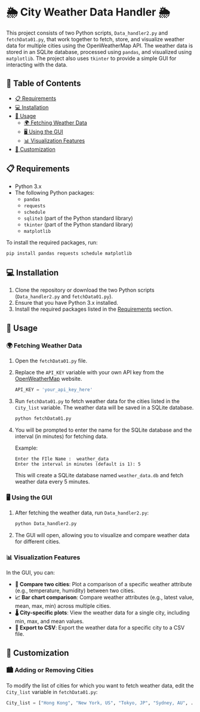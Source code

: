 # 🌦️ City Weather Data Handler 🌦️

This project consists of two Python scripts, `Data_handler2.py` and `fetchData01.py`, that work together to fetch, store, and visualize weather data for multiple cities using the OpenWeatherMap API. The weather data is stored in an SQLite database, processed using `pandas`, and visualized using `matplotlib`. The project also uses `tkinter` to provide a simple GUI for interacting with the data.

## 📑 Table of Contents

- [📋 Requirements](#-requirements)
- [💻 Installation](#-installation)
- [🚀 Usage](#-usage)
  - [🌍 Fetching Weather Data](#-fetching-weather-data)
  - [🖥️ Using the GUI](#-using-the-gui)
  - [📊 Visualization Features](#-visualization-features)
- [🔧 Customization](#-customization)


## 📋 Requirements

- Python 3.x
- The following Python packages:
  - `pandas`
  - `requests`
  - `schedule`
  - `sqlite3` (part of the Python standard library)
  - `tkinter` (part of the Python standard library)
  - `matplotlib`

To install the required packages, run:

```bash
pip install pandas requests schedule matplotlib
```

## 💻 Installation

1. Clone the repository or download the two Python scripts (`Data_handler2.py` and `fetchData01.py`).
2. Ensure that you have Python 3.x installed.
3. Install the required packages listed in the [Requirements](#-requirements) section.

## 🚀 Usage

### 🌍 Fetching Weather Data

1. Open the `fetchData01.py` file.
2. Replace the `API_KEY` variable with your own API key from the [OpenWeatherMap](https://openweathermap.org/api) website.
   
   ```python
   API_KEY = 'your_api_key_here'
   ```

3. Run `fetchData01.py` to fetch weather data for the cities listed in the `City_list` variable. The weather data will be saved in a SQLite database.

   ```bash
   python fetchData01.py
   ```

4. You will be prompted to enter the name for the SQLite database and the interval (in minutes) for fetching data.

   Example:
   ```
   Enter the FIle Name :  weather_data
   Enter the interval in minutes (default is 1): 5
   ```

   This will create a SQLite database named `weather_data.db` and fetch weather data every 5 minutes.

### 🖥️ Using the GUI

1. After fetching the weather data, run `Data_handler2.py`:

   ```bash
   python Data_handler2.py
   ```

2. The GUI will open, allowing you to visualize and compare weather data for different cities.

### 📊 Visualization Features

In the GUI, you can:

- **📍 Compare two cities**: Plot a comparison of a specific weather attribute (e.g., temperature, humidity) between two cities.
- **📈 Bar chart comparison**: Compare weather attributes (e.g., latest value, mean, max, min) across multiple cities.
- **🌡️ City-specific plots**: View the weather data for a single city, including min, max, and mean values.
- **📂 Export to CSV**: Export the weather data for a specific city to a CSV file.

## 🔧 Customization

### 🏙️ Adding or Removing Cities

To modify the list of cities for which you want to fetch weather data, edit the `City_list` variable in `fetchData01.py`:

```python
City_list = ["Hong Kong", "New York, US", "Tokyo, JP", "Sydney, AU", ...]
```



